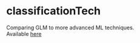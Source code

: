 # classificationTech
Comparing GLM to more advanced ML techniques.  
Available [here](http://rpubs.com/mr-hn/467201)
